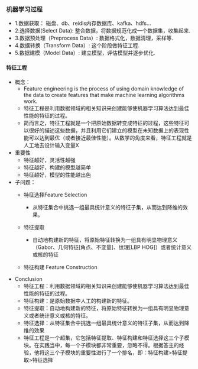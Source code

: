 ### 机器学习过程
* 1.数据获取： 磁盘、db、reidis内存数据库、kafka、hdfs...
* 2.选择数据(Select Data): 整合数据，将数据规范化成一个数据集，收集起来.
* 3.数据预处理（Preprocess Data）: 数据格式化，数据清理，采样等.
* 4.数据转换（Transform Data）: 这个阶段做特征工程.
* 5.数据建模（Model Data）: 建立模型，评估模型并逐步优化.

#### 特征工程
* 概念：	
	* Feature engineering is the process of using domain knowledge of the data to create features that make machine learning algorithms work. 
	* 特征工程是利用数据领域的相关知识来创建能够使机器学习算法达到最佳性能的特征的过程。
	* 简而言之，特征工程就是一个把原始数据转变成特征的过程，这些特征可以很好的描述这些数据，并且利用它们建立的模型在未知数据上的表现性能可以达到最优（或者接近最佳性能）。从数学的角度来看，特征工程就是人工地去设计输入变量X
* 重要性
	* 特征越好，灵活性越强 	
	* 特征越好，构建的模型越简单
	* 特征越好，模型的性能越出色
* 子问题：
	* 特征选择Feature Selection
		* 从特征集合中挑选一组最具统计意义的特征子集，从而达到降维的效果。
	* 特征提取
		* 自动地构建新的特征，将原始特征转换为一组具有明显物理意义（Gabor、几何特征[角点、不变量]、纹理[LBP HOG]）或者统计意义或核的特征  

	* 特征构建 Feature Construction
* Conclusion
	* 特征工程：利用数据领域的相关知识来创建能够使机器学习算法达到最佳性能的特征的过程。
	* 特征构建：是原始数据中人工的构建新的特征。
	* 特征提取：自动地构建新的特征，将原始特征转换为一组具有明显物理意义或者统计意义或核的特征。
	* 特征选择：从特征集合中挑选一组最具统计意义的特征子集，从而达到降维的效果
	* 特征工程是一个超集，它包括特征提取、特征构建和特征选择这三个子模块。在实践当中，每一个子模块都非常重要，忽略不得。根据答主的经验，他将这三个子模块的重要性进行了一个排名，即：特征构建>特征提取>特征选择
 
